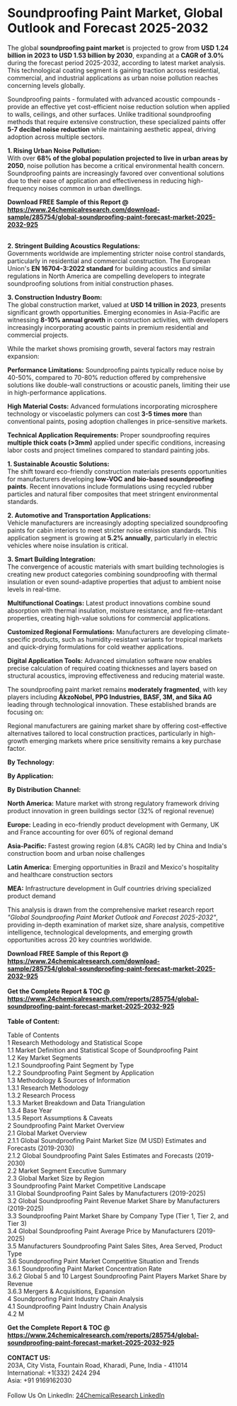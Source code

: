<h1>Soundproofing Paint Market, Global Outlook and Forecast 2025-2032</h1><p>The global <strong>soundproofing paint market</strong> is projected to grow from <strong>USD 1.24 billion in 2023 to USD 1.53 billion by 2030</strong>, expanding at a <strong>CAGR of 3.0%</strong> during the forecast period 2025-2032, according to latest market analysis. This technological coating segment is gaining traction across residential, commercial, and industrial applications as urban noise pollution reaches concerning levels globally.</p><p>Soundproofing paints - formulated with advanced acoustic compounds - provide an effective yet cost-efficient noise reduction solution when applied to walls, ceilings, and other surfaces. Unlike traditional soundproofing methods that require extensive construction, these specialized paints offer <strong>5-7 decibel noise reduction</strong> while maintaining aesthetic appeal, driving adoption across multiple sectors.</p><p><strong>1. Rising Urban Noise Pollution:</strong><br>
With over <strong>68% of the global population projected to live in urban areas by 2050</strong>, noise pollution has become a critical environmental health concern. Soundproofing paints are increasingly favored over conventional solutions due to their ease of application and effectiveness in reducing high-frequency noises common in urban dwellings.</p><div><b>Download FREE Sample of this Report @ 
            <a href="https://www.24chemicalresearch.com/download-sample/285754/global-soundproofing-paint-forecast-market-2025-2032-925">
            https://www.24chemicalresearch.com/download-sample/285754/global-soundproofing-paint-forecast-market-2025-2032-925</a></b></div><br><p><strong>2. Stringent Building Acoustics Regulations:</strong><br>
Governments worldwide are implementing stricter noise control standards, particularly in residential and commercial construction. The European Union's <strong>EN 16704-3:2022 standard</strong> for building acoustics and similar regulations in North America are compelling developers to integrate soundproofing solutions from initial construction phases.</p><p><strong>3. Construction Industry Boom:</strong><br>
The global construction market, valued at <strong>USD 14 trillion in 2023</strong>, presents significant growth opportunities. Emerging economies in Asia-Pacific are witnessing <strong>8-10% annual growth</strong> in construction activities, with developers increasingly incorporating acoustic paints in premium residential and commercial projects.</p><p>While the market shows promising growth, several factors may restrain expansion:</p><p><strong>Performance Limitations:</strong> Soundproofing paints typically reduce noise by 40-50%, compared to 70-80% reduction offered by comprehensive solutions like double-wall constructions or acoustic panels, limiting their use in high-performance applications.</p><p><strong>High Material Costs:</strong> Advanced formulations incorporating microsphere technology or viscoelastic polymers can cost <strong>3-5 times more</strong> than conventional paints, posing adoption challenges in price-sensitive markets.</p><p><strong>Technical Application Requirements:</strong> Proper soundproofing requires <strong>multiple thick coats (&gt;3mm)</strong> applied under specific conditions, increasing labor costs and project timelines compared to standard painting jobs.</p><p><strong>1. Sustainable Acoustic Solutions:</strong><br>
The shift toward eco-friendly construction materials presents opportunities for manufacturers developing <strong>low-VOC and bio-based soundproofing paints</strong>. Recent innovations include formulations using recycled rubber particles and natural fiber composites that meet stringent environmental standards.</p><p><strong>2. Automotive and Transportation Applications:</strong><br>
Vehicle manufacturers are increasingly adopting specialized soundproofing paints for cabin interiors to meet stricter noise emission standards. This application segment is growing at <strong>5.2% annually</strong>, particularly in electric vehicles where noise insulation is critical.</p><p><strong>3. Smart Building Integration:</strong><br>
The convergence of acoustic materials with smart building technologies is creating new product categories combining soundproofing with thermal insulation or even sound-adaptive properties that adjust to ambient noise levels in real-time.</p><p><strong>Multifunctional Coatings:</strong> Latest product innovations combine sound absorption with thermal insulation, moisture resistance, and fire-retardant properties, creating high-value solutions for commercial applications.</p><p><strong>Customized Regional Formulations:</strong> Manufacturers are developing climate-specific products, such as humidity-resistant variants for tropical markets and quick-drying formulations for cold weather applications.</p><p><strong>Digital Application Tools:</strong> Advanced simulation software now enables precise calculation of required coating thicknesses and layers based on structural acoustics, improving effectiveness and reducing material waste.</p><p>The soundproofing paint market remains <strong>moderately fragmented</strong>, with key players including <strong>AkzoNobel, PPG Industries, BASF, 3M, and Sika AG</strong> leading through technological innovation. These established brands are focusing on:</p><p>Regional manufacturers are gaining market share by offering cost-effective alternatives tailored to local construction practices, particularly in high-growth emerging markets where price sensitivity remains a key purchase factor.</p><p><strong>By Technology:</strong></p><p><strong>By Application:</strong></p><p><strong>By Distribution Channel:</strong></p><p><strong>North America:</strong> Mature market with strong regulatory framework driving product innovation in green buildings sector (32% of regional revenue)</p><p><strong>Europe:</strong> Leading in eco-friendly product development with Germany, UK and France accounting for over 60% of regional demand</p><p><strong>Asia-Pacific:</strong> Fastest growing region (4.8% CAGR) led by China and India's construction boom and urban noise challenges</p><p><strong>Latin America:</strong> Emerging opportunities in Brazil and Mexico's hospitality and healthcare construction sectors</p><p><strong>MEA:</strong> Infrastructure development in Gulf countries driving specialized product demand</p><p>This analysis is drawn from the comprehensive market research report <em>"Global Soundproofing Paint Market Outlook and Forecast 2025-2032"</em>, providing in-depth examination of market size, share analysis, competitive intelligence, technological developments, and emerging growth opportunities across 20 key countries worldwide.</p><div><b>Download FREE Sample of this Report @ 
            <a href="https://www.24chemicalresearch.com/download-sample/285754/global-soundproofing-paint-forecast-market-2025-2032-925">
            https://www.24chemicalresearch.com/download-sample/285754/global-soundproofing-paint-forecast-market-2025-2032-925</a></b></div><br><div><b>Get the Complete Report & TOC @ 
            <a href="https://www.24chemicalresearch.com/reports/285754/global-soundproofing-paint-forecast-market-2025-2032-925">
            https://www.24chemicalresearch.com/reports/285754/global-soundproofing-paint-forecast-market-2025-2032-925</a></b></div><br>
            <b>Table of Content:</b><p>Table of Contents<br />
1 Research Methodology and Statistical Scope<br />
1.1 Market Definition and Statistical Scope of Soundproofing Paint<br />
1.2 Key Market Segments<br />
1.2.1 Soundproofing Paint Segment by Type<br />
1.2.2 Soundproofing Paint Segment by Application<br />
1.3 Methodology & Sources of Information<br />
1.3.1 Research Methodology<br />
1.3.2 Research Process<br />
1.3.3 Market Breakdown and Data Triangulation<br />
1.3.4 Base Year<br />
1.3.5 Report Assumptions & Caveats<br />
2 Soundproofing Paint Market Overview<br />
2.1 Global Market Overview<br />
2.1.1 Global Soundproofing Paint Market Size (M USD) Estimates and Forecasts (2019-2030)<br />
2.1.2 Global Soundproofing Paint Sales Estimates and Forecasts (2019-2030)<br />
2.2 Market Segment Executive Summary<br />
2.3 Global Market Size by Region<br />
3 Soundproofing Paint Market Competitive Landscape<br />
3.1 Global Soundproofing Paint Sales by Manufacturers (2019-2025)<br />
3.2 Global Soundproofing Paint Revenue Market Share by Manufacturers (2019-2025)<br />
3.3 Soundproofing Paint Market Share by Company Type (Tier 1, Tier 2, and Tier 3)<br />
3.4 Global Soundproofing Paint Average Price by Manufacturers (2019-2025)<br />
3.5 Manufacturers Soundproofing Paint Sales Sites, Area Served, Product Type<br />
3.6 Soundproofing Paint Market Competitive Situation and Trends<br />
3.6.1 Soundproofing Paint Market Concentration Rate<br />
3.6.2 Global 5 and 10 Largest Soundproofing Paint Players Market Share by Revenue<br />
3.6.3 Mergers & Acquisitions, Expansion<br />
4 Soundproofing Paint Industry Chain Analysis<br />
4.1 Soundproofing Paint Industry Chain Analysis<br />
4.2 M</p><div><b>Get the Complete Report & TOC @ 
            <a href="https://www.24chemicalresearch.com/reports/285754/global-soundproofing-paint-forecast-market-2025-2032-925">
            https://www.24chemicalresearch.com/reports/285754/global-soundproofing-paint-forecast-market-2025-2032-925</a></b></div><br><b>CONTACT US:</b><br>
            203A, City Vista, Fountain Road, Kharadi, Pune, India - 411014<br>
            International: +1(332) 2424 294<br>
            Asia: +91 9169162030 <br><br>
            Follow Us On LinkedIn: <a href="https://www.linkedin.com/company/24chemicalresearch/">24ChemicalResearch LinkedIn</a>